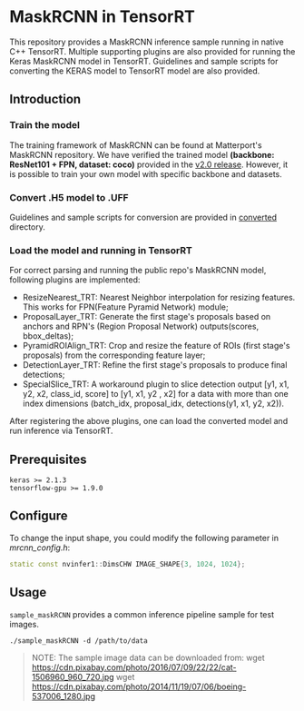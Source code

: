 # **MaskRCNN in TensorRT**
This repository provides a MaskRCNN inference sample running in native C++ TensorRT. Multiple supporting plugins are also provided for running the Keras MaskRCNN model in TensorRT. Guidelines and sample scripts for converting the KERAS model to TensorRT model are also provided.

## Introduction

### Train the model
The training framework of MaskRCNN can be found at Matterport's
MaskRCNN repository. We have verified the  trained model **(backbone: ResNet101 + FPN, dataset: coco)** provided in the [v2.0 release](https://github.com/matterport/Mask_RCNN/releases/tag/v2.0). However, it is possible to train your own model with specific backbone and datasets.

### Convert .H5 model to .UFF

Guidelines and sample scripts for conversion are provided in [converted](converted/README.md) directory.

### Load the model and running in TensorRT
For correct parsing and running the public repo's MaskRCNN model, following plugins are implemented:

- ResizeNearest_TRT: Nearest Neighbor interpolation for resizing features. This works for FPN(Feature Pyramid Network) module; 
- ProposalLayer_TRT: Generate the first stage's proposals based on anchors and RPN's (Region Proposal Network) outputs(scores, bbox_deltas);
- PyramidROIAlign_TRT: Crop and resize the feature of ROIs (first stage's proposals) from the corresponding feature layer;
- DetectionLayer_TRT: Refine the first stage's proposals to produce final detections;
- SpecialSlice_TRT: A workaround plugin to slice detection output [y1, x1, y2, x2, class_id, score] to [y1, x1, y2 , x2] for a data with more than one index dimensions (batch_idx, proposal_idx, detections(y1, x1, y2, x2)). 

After registering the above plugins, one can load the converted model and run inference via TensorRT.

## Prerequisites
```
keras >= 2.1.3
tensorflow-gpu >= 1.9.0
```

## Configure
To change the input shape, you could modify the following parameter in *mrcnn_config.h*:
```c++
static const nvinfer1::DimsCHW IMAGE_SHAPE{3, 1024, 1024};
```

## Usage
`sample_maskRCNN` provides a common inference pipeline sample for test images.

```
./sample_maskRCNN -d /path/to/data 
```

> NOTE: The sample image data can be downloaded from: 
> wget https://cdn.pixabay.com/photo/2016/07/09/22/22/cat-1506960_960_720.jpg
> wget https://cdn.pixabay.com/photo/2014/11/19/07/06/boeing-537006_1280.jpg